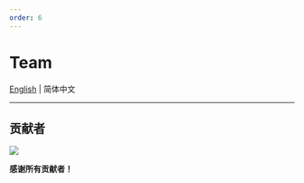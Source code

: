 ```yaml
---
order: 6
---
```


# Team

[English](../../en/community/team.md) | 简体中文

-----

## 贡献者

<a href="https://github.com/bytedance/bitsail/graphs/contributors">
  <img src="https://contrib.rocks/image?repo=bytedance/bitsail" />
</a>

**感谢所有贡献者！**<br>
